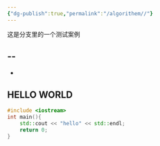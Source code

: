 ```yaml
---
{"dg-publish":true,"permalink":"/algorithem//"}
---
```



这是分支里的一个测试案例

--
-
-


HELLO WORLD
---


```C++
#include <iostream>
int main(){
	std::cout << "hello" << std::endl;
	return 0;
}
```

